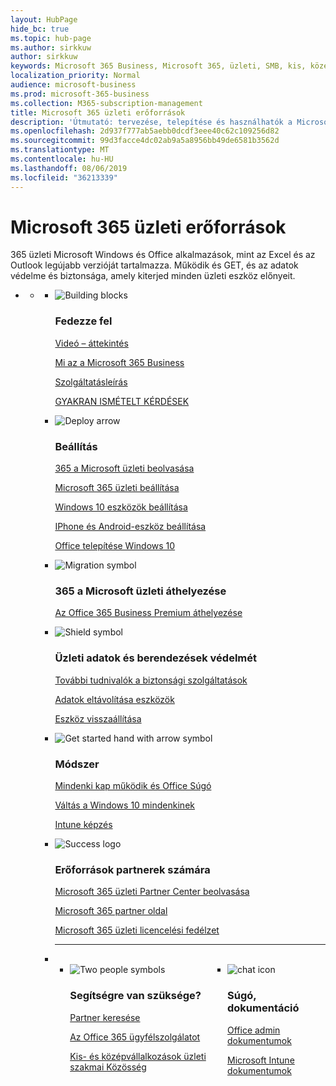 ```yaml
---
layout: HubPage
hide_bc: true
ms.topic: hub-page
ms.author: sirkkuw
author: sirkkuw
keywords: Microsoft 365 Business, Microsoft 365, üzleti, SMB, kis, közepes üzleti, Microsoft 365 üzleti dokumentáció, dokumentumok, dokumentációs, műszaki információk
localization_priority: Normal
audience: microsoft-business
ms.prod: microsoft-365-business
ms.collection: M365-subscription-management
title: Microsoft 365 üzleti erőforrások
description: 'Útmutató: tervezése, telepítése és használhatók a Microsoft Office 365, a Windows 10, és a vállalati mobilitási + biztonsági együtt a vállalat integrált, biztonságos infrastruktúra, amely lehetővé teszi a csapatmunkát, és feloldja a kreativitást.'
ms.openlocfilehash: 2d937f777ab5aebb0dcdf3eee40c62c109256d82
ms.sourcegitcommit: 99d3facce4dc02ab9a5a8956bb49de6581b3562d
ms.translationtype: MT
ms.contentlocale: hu-HU
ms.lasthandoff: 08/06/2019
ms.locfileid: "36213339"
---
```

<div id="main" class="v2">
    <div class="container">
        <h1>Microsoft 365 üzleti erőforrások</h1>
        <P>365 üzleti Microsoft Windows és Office alkalmazások, mint az Excel és az Outlook legújabb verzióját tartalmazza. Működik és GET, és az adatok védelme és biztonsága, amely kiterjed minden üzleti eszköz előnyeit.</p>
        <P></p>
        <ul class="pivots">
            <li>
                <a href="#home"></a>
                <ul id="home">
                    <li>
                        <a href="#home-all"></a>
                        <ul id="home-all" class="cardsF">
                            <li>
                                <div class="cardSize">
                                    <div class="cardPadding">
                                        <div class="card">
                                            <div class="cardImageOuter">
                                                <div class="cardImage">
                                                    <img src="https://docs.microsoft.com/office/media/icons/blocks-blue.svg" alt="Building blocks" />
                                                </div>
                                            </div>
                                            <div class="cardText">
                                                <h3>Fedezze fel</h3>
                                                <P><a href="https://support.office.com/article/what-is-microsoft-365-business-901e2522-c2cf-4b8c-894e-f482cda3347a" target="_blank">Videó – áttekintés</a></p>
                                                <P><a href="microsoft-365-business-overview.md" target="_blank">Mi az a Microsoft 365 Business</a></p>
                                                <P><a href="https://docs.microsoft.com/office365/servicedescriptions/microsoft-365-service-descriptions/microsoft-365-business-service-description" target="_blank">Szolgáltatásleírás</a></p>
                                                <P><a href="https://docs.microsoft.com/microsoft-365/business/support/microsoft-365-business-faqs" target="_blank">GYAKRAN ISMÉTELT KÉRDÉSEK</a></p>
                                            </div>
                                        </div>
                                    </div>
                                </div>
                            </li>
                            <li>
                                <div class="cardSize">
                                    <div class="cardPadding">
                                        <div class="card">
                                            <div class="cardImageOuter">
                                                <div class="cardImage">
                                                    <img src="https://docs.microsoft.com/office/media/icons/deploy-blue.svg" alt="Deploy arrow" />
                                                </div>
                                            </div>
                                            <div class="cardText">
                                                <h3>Beállítás</h3>
                                              <P><a href="sign-up.md" target="_blank">365 a Microsoft üzleti beolvasása</a></p>
                                               <P><a href="set-up.md" target="_blank">Microsoft 365 üzleti beállítása</a></p>
                                                <P><a href="set-up-windows-devices.md" target="_blank">Windows 10 eszközök beállítása</a></p>
                                                <P><a href="set-up-mobile-devices.md" target="_blank">IPhone és Android-eszköz beállítása</a></p>
                                                <P><a href="auto-install-or-uninstall-office.md" target="_blank">Office telepítése Windows 10</a></p>
                                            </div>
                                        </div>
                                    </div>
                                </div>
                            </li>
                            <li>
                                <div class="cardSize">
                                    <div class="cardPadding">
                                        <div class="card">
                                            <div class="cardImageOuter">
                                                <div class="cardImage">
                                                    <img src="https://docs.microsoft.com/office/media/icons/migration-blue.svg" alt="Migration symbol" />
                                                </div>
                                            </div>
                                            <div class="cardText">
                                                <h3>365 a Microsoft üzleti áthelyezése</h3>
                                                <P><a href="migrate-to-microsoft-365-business.md" target="_blank">Az Office 365 Business Premium áthelyezése</a></p>
                                            </div>
                                        </div>
                                    </div>
                                </div>
                            </li> 
                            <li>
                                <div class="cardSize">
                                    <div class="cardPadding">
                                        <div class="card">
                                            <div class="cardImageOuter">
                                                <div class="cardImage">
                                                    <img src="https://docs.microsoft.com/office/media/icons/security-blue.svg" alt="Shield symbol" />
                                                </div>
                                            </div>
                                            <div class="cardText">
                                                <h3>Üzleti adatok és berendezések védelmét</h3>
                                                <P><a href="security-features.md" target="_blank">További tudnivalók a biztonsági szolgáltatások</a></p>
                                                <P><a href="remove-company-data.md" target="_blank">Adatok eltávolítása eszközök</a></p>
                                                <P><a href="reset-devices-to-factory-settings.md" target="_blank">Eszköz visszaállítása</a></p>
                                                </div>
                                        </div>
                                    </div>
                                </div>
                            </li>
                            <li>
                                <div class="cardSize">
                                    <div class="cardPadding">
                                        <div class="card">
                                            <div class="cardImageOuter">
                                                <div class="cardImage">
                                                    <img src="https://docs.microsoft.com/office/media/icons/get-started-blue.svg" alt="Get started hand with arrow symbol" />
                                                </div>
                                            </div>
                                            <div class="cardText">
                                                <h3>Módszer</h3>
                                                <P><a href="https://support.office.com/office-training-center" target="_blank">Mindenki kap működik és Office Súgó</a></p>
                                                <P><a href="https://www.microsoft.com/itpro/windows-10/end-user-readiness" target="_blank">Váltás a Windows 10 mindenkinek</a></p>
                                                <P><a href="https://docs.microsoft.com/intune-user-help/use-managed-devices-to-get-work-done" target="_blank">Intune képzés</a></p>
                                            </div>
                                        </div>
                                    </div>
                                </div>
                            </li>
                            <li>
                                <div class="cardSize">
                                    <div class="cardPadding">
                                        <div class="card">
                                            <div class="cardImageOuter">
                                                <div class="cardImage">
                                                    <img src="https://docs.microsoft.com/en-us/office/media/icons/success-blue.svg" alt="Success logo" />
                                                </div>
                                            </div>
                                            <div class="cardText">
                                                <h3>Erőforrások partnerek számára</h3>
                                                <P><a href="get-microsoft-365-business.md" target="_blank">Microsoft 365 üzleti Partner Center beolvasása</a></p>
                                                <P><a href="https://www.microsoft.com/microsoft-365/partners/business" target="_blank">Microsoft 365 partner oldal</a></p>
                                                <P><a href="https://www.microsoft.com/microsoft-365/partners/resources/microsoft-365-business-licensing-deck" target="_blank">Microsoft 365 üzleti licencelési fedélzet</a></p>
                                            </div>
                                        </div>
                                    </div>
                                </div>
                            </li>
                                <li class="fullSpan">
                                  <hr />
                                  <br>
                                  <ul class="cardsF panelContent singlePanelContent" style="display:flex!important;">
                                    <li>
                                    <div class="cardSize">
                                        <div class="cardPadding">
                                            <div class="card">
                                                <div class="cardImageOuter">
                                                    <div class="cardImage">
                                                        <img src="https://docs.microsoft.com/office/media/icons/users-people.svg" alt="Two people symbols" />
                                                    </div>
                                                </div>
                                                <div class="cardText">
                                                    <h3>Segítségre van szüksége?</h3>
                                                    <P><a href="https://www.microsoft.com/solution-providers/search" target="_blank">Partner keresése</a></p>
                                                    <P><a href="https://support.office.com/article/Contact-support-for-business-products-Admin-Help-32a17ca7-6fa0-4870-8a8d-e25ba4ccfd4b" target="_blank">Az Office 365 ügyfélszolgálatot</a></p>
                                                    <P><a href="https://techcommunity.microsoft.com/t5/Small-and-Medium-Businesses/ct-p/SMB" target="_blank">Kis- és középvállalkozások üzleti szakmai Közösség</a></p>
                                                </div>
                                            </div>
                                        </div>
                                    </div>
                                </li> 
                                <li>
                                    <div class="cardSize">
                                        <div class="cardPadding">
                                            <div class="card">
                                                <div class="cardImageOuter">
                                                    <div class="cardImage">
                                                        <img src="https://docs.microsoft.com/office/media/icons/chat.svg" alt="chat icon" />
                                                    </div>
                                                </div>
                                                <div class="cardText">
                                                    <h3>Súgó, dokumentáció</h3>
                                                     <P><a href="https://docs.microsoft.com/office/admins-itprofessionals" target="_blank">Office admin dokumentumok</a></p>
                                                     <P><a href="https://docs.microsoft.com/intune/index">Microsoft Intune dokumentumok</a></p>
                                                </div>
                                            </div>
                                        </div>
                                    </div>
                                </li>
                            </li>
                        </ul>
                    </li>
                </ul>
            </li>
        </ul>
    </div>
</div>